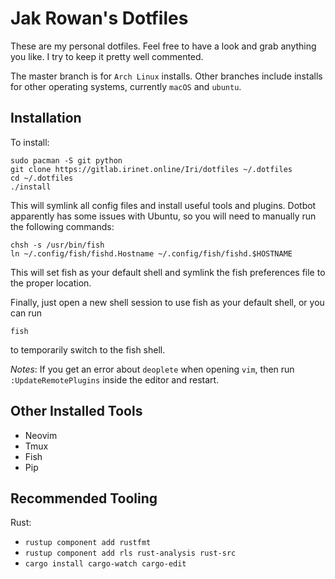 # Jak Rowan's Dotfiles

These are my personal dotfiles. Feel free to have a look and grab anything you like. I try to keep
it pretty well commented.

The master branch is for `Arch Linux` installs. Other branches include installs for other operating
systems, currently `macOS` and `ubuntu`.

## Installation

To install:

```
sudo pacman -S git python
git clone https://gitlab.irinet.online/Iri/dotfiles ~/.dotfiles
cd ~/.dotfiles
./install
```

This will symlink all config files and install useful tools and plugins. Dotbot apparently has some
issues with Ubuntu, so you will need to manually run the following commands:

```
chsh -s /usr/bin/fish
ln ~/.config/fish/fishd.Hostname ~/.config/fish/fishd.$HOSTNAME
```

This will set fish as your default shell and symlink the fish preferences file to the proper
location.

Finally, just open a new shell session to use fish as your default shell, or you can run

```
fish
```

to temporarily switch to the fish shell.


_Notes_: If you get an error about `deoplete` when opening `vim`, then run `:UpdateRemotePlugins`
inside the editor and restart.


## Other Installed Tools

- Neovim
- Tmux
- Fish
- Pip


## Recommended Tooling

Rust:
  - `rustup component add rustfmt`
  - `rustup component add rls rust-analysis rust-src`
  - `cargo install cargo-watch cargo-edit`
